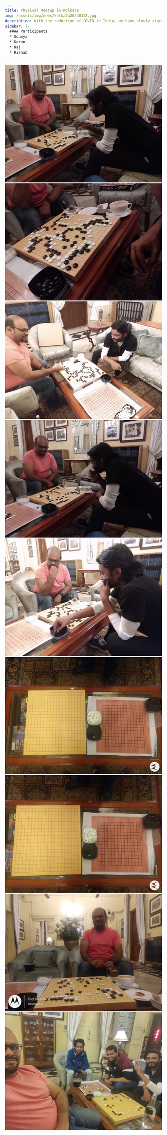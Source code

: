 ```yaml
---
title: Physical Meetup in Kolkata
img: /assets/img/news/kolkata20230122.jpg
description: With the reduction of COVID in India, we have slowly started having ad-hoc meetups. Karan hosted one such meetup in Kolkata this year.
sidebar: |-
  #### Participants
  * Soumya
  * Karan
  * Raj
  * Rishab
---
```

<img src="/assets/img/meetups/kolkata20230122/img-1.jpg">
<img src="/assets/img/meetups/kolkata20230122/img-2.jpg">
<img src="/assets/img/meetups/kolkata20230122/img-3.jpg">
<img src="/assets/img/meetups/kolkata20230122/img-4.jpg">
<img src="/assets/img/meetups/kolkata20230122/img-5.jpg">
<img src="/assets/img/meetups/kolkata20230122/img-6.jpg">
<img src="/assets/img/meetups/kolkata20230122/img-7.jpg">
<img src="/assets/img/meetups/kolkata20230122/img-8.jpg">
<img src="/assets/img/meetups/kolkata20230122/img-9.jpg">
